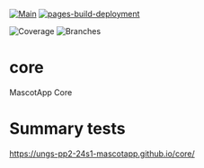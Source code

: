 [![Main](https://github.com/ungs-pp2-24s1-mascotapp/core/actions/workflows/main.yml/badge.svg)](https://github.com/ungs-pp2-24s1-mascotapp/core/actions/workflows/main.yml)
[![pages-build-deployment](https://github.com/ungs-pp2-24s1-mascotapp/core/actions/workflows/pages/pages-build-deployment/badge.svg)](https://github.com/ungs-pp2-24s1-mascotapp/core/actions/workflows/pages/pages-build-deployment)

![Coverage](.github/badges/jacoco.svg)
![Branches](.github/badges/branches.svg)

# core
MascotApp Core

# Summary tests
https://ungs-pp2-24s1-mascotapp.github.io/core/

